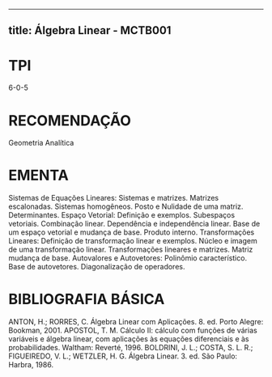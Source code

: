 
---
title: Álgebra Linear - MCTB001 
---

# TPI

6-0-5

# RECOMENDAÇÃO

Geometria Analítica

# EMENTA

Sistemas de Equações Lineares: Sistemas e matrizes. Matrizes escalonadas. Sistemas homogêneos. Posto e Nulidade de uma matriz. Determinantes. Espaço Vetorial: Definição e exemplos. Subespaços vetoriais. Combinação linear. Dependência e independência linear. Base de um espaço vetorial e mudança de base. Produto interno. Transformações Lineares: Definição de transformação linear e exemplos. Núcleo e imagem de uma transformação linear. Transformações lineares e matrizes. Matriz mudança de base. Autovalores e Autovetores: Polinômio característico. Base de autovetores. Diagonalização de operadores.

# BIBLIOGRAFIA BÁSICA

ANTON, H.; RORRES, C. Álgebra Linear com Aplicações. 8. ed. Porto Alegre: Bookman, 2001.
APOSTOL, T. M. Cálculo II: cálculo com funções de várias variáveis e álgebra linear, com aplicações às equações diferenciais e às probabilidades. Waltham: Reverté, 1996.
BOLDRINI, J. L.; COSTA, S. L. R.; FIGUEIREDO, V. L.; WETZLER, H. G. Álgebra Linear. 3. ed. São Paulo: Harbra, 1986.
        